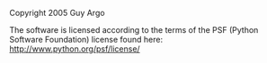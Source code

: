 Copyright 2005 Guy Argo

The software is licensed according to the terms of the PSF (Python Software Foundation) license found here: http://www.python.org/psf/license/